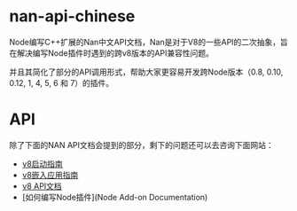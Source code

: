 # nan-api-chinese
Node编写C++扩展的Nan中文API文档，Nan是对于V8的一些API的二次抽象，旨在解决编写Node插件时遇到的跨v8版本的API兼容性问题。

并且其简化了部分的API调用形式，帮助大家更容易开发跨Node版本（0.8, 0.10, 0.12, 1, 4, 5, 6 和 7）的插件。

# API

除了下面的NAN API文档会提到的部分，剩下的问题还可以去咨询下面网站：
* [v8启动指南](https://github.com/v8/v8/wiki/Getting%20Started%20with%20Embedding)
* [v8嵌入应用指南](https://github.com/v8/v8/wiki/Embedder%27s%20Guide)
* [v8 API文档](http://v8docs.nodesource.com/)
* [如何编写Node插件](Node Add-on Documentation)





